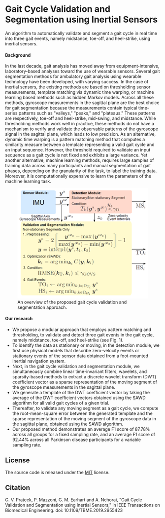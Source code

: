 # Gait Cycle Validation and Segmentation using Inertial Sensors
An algorithm to automatically validate and segment a gait cycle in real time into three gait events, namely midstance, toe-off, and heel-strike, using inertial sensors.

#### Background
In the last decade, gait analysis has moved away from equipment-intensive, laboratory-based analyses toward the use of wearable sensors. Several gait segmentation methods for ambulatory gait analysis using wearable technology have been developed, with varying success. In the case of inertial sensors, the existing methods are based on thresholding sensor measurements, template matching via dynamic time warping, or machine learning based methods such as hidden Markov models. Across all these methods, gyroscope measurements in the sagittal plane are the best choice for gait segmentation because the measurements contain typical time-series patterns such as "valleys," "peaks," and "plateaus." These patterns are respectively, toe-off and heel-strike, mid-swing, and midstance. While thresholding methods work well in practice, these methods do not have a mechanism to verify and validate the observable patterns of the gyroscope signal in the sagittal plane, which leads to low precision. As an alternative, dynamic time warping is a pattern matching method that computes a similarity measure between a template representing a valid gait cycle and an input sequence. However, the threshold required to validate an input sequence as a gait cycle is not fixed and exhibits a large variance. Yet another alternative, machine learning methods, requires large samples of training data across many participants and manual segmentation of gait phases, depending on the granularity of the task, to label the training data. Moreover, it is computationally expensive to learn the parameters of the machine learning task.

<figure>
  <img src="images/figure1.png"/>
  <figcaption>An overview of the proposed gait cycle validation and segmentation approach.</figcaption>
</figure>

#### Our research
* We propose a modular approach that employs pattern matching and thresholding, to validate and detect three gait events in the gait cycle, namely midstance, toe-off, and heel-strike (see Fig. 1).
* To identify the data as stationary or moving, in the detection module, we first use physical models that describe zero-velocity events or stationary events of the sensor data obtained from a foot-mounted inertial navigation system.
* Next, in the gait cycle validation and segmentation module, we simultaneously combine linear time-invariant filters, wavelets, and sparsity-based methods to extract a discrete wavelet transform (DWT) coefficient vector as a sparse representation of the moving segment of the gyroscope measurements in the sagittal plane.
* We generate a template of the DWT coefficient vector by taking the average of the DWT coefficient vectors obtained using the SAWD algorithm for all valid gait cycles of a given trial.
* Thereafter, to validate any moving segment as a gait cycle, we compute the root-mean-square error between the generated template and the sparse representation of the moving segment of the gyroscope data in the sagittal plane, obtained using the SAWD algorithm.
* Our proposed method demonstrates an average F1 score of 87.78% across all groups for a fixed sampling rate, and an average F1 score of 92.44% across all Parkinson disease participants for a variable sampling rate.

## License
The source code is released under the [MIT](LICENSE.md) license.

## Citation
G. V. Prateek, P. Mazzoni, G. M. Earhart and A. Nehorai, "Gait Cycle Validation and Segmentation using Inertial Sensors," in IEEE Transactions on Biomedical Engineering.
doi: 10.1109/TBME.2019.2955423
